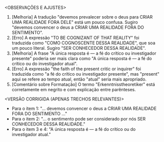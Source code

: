 <OBSERVAÇÕES E AJUSTES>
1. [Melhoria] A tradução "devemos prevalecer sobre o deus para CRIAR UMA REALIDADE FORA DELE" está um pouco confusa. Sugiro "devemos convencer o deus a CRIAR UMA REALIDADE FORA DO SENTIMENTO".
2. [Erro] A expressão "TO BE COGNIZANT OF THAT REALITY" foi traduzida como "COMO COGNOSCENTE DESSA REALIDADE", que soa um pouco literal. Sugiro "SER CONHECEDOR DESSA REALIDADE".
3. [Melhoria] A frase "A única resposta é — a fé do crítico ou investigador presente" poderia ser mais clara como "A única resposta é — a fé do crítico ou do investigador atual".
4. [Erro] A expressão "the faith of the present critic or inquirer" foi traduzida como "a fé do crítico ou investigador presente", mas "present" aqui se refere ao tempo atual, então "atual" seria mais apropriado.
5. [Comentário sobre Formatação] O termo "Erkenntnisstheoretiker" está corretamente em negrito e com explicação entre parênteses.

<VERSÃO CORRIGIDA (APENAS TRECHOS RELEVANTES)>
- Para o item 1: "... devemos convencer o deus a CRIAR UMA REALIDADE FORA DO SENTIMENTO ..."
- Para o item 2: "... o sentimento pode ser considerado por nós SER CONHECEDOR DESSA REALIDADE."
- Para o item 3 e 4: "A única resposta é — a fé do crítico ou do investigador atual."